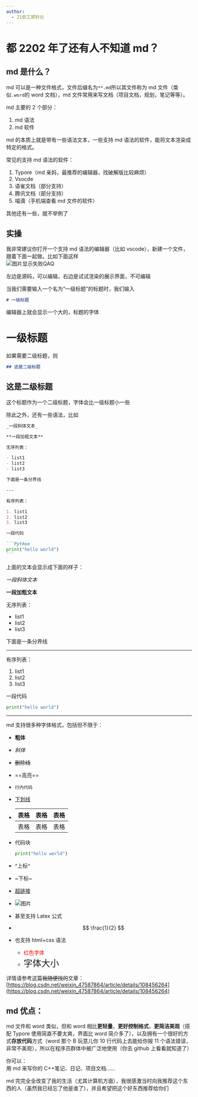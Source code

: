 ```yaml
---
author:
  - 21软工郑钤元
---
```


# 都 2202 年了还有人不知道 md？

## md 是什么？

md 可以是一种文件格式，文件后缀名为`**.md`所以其文件称为 md 文件（类似`.word`的 word 文档），md 文件常用来写文档（项目文档，规划，笔记等等）。

md 主要的 2 个部分：

1. md 语法
2. md 软件

md 的本质上就是带有一些语法文本，一些支持 md 语法的软件，能将文本渲染成特定的格式。

常见的支持 md 语法的软件：

1. Typore（md 亲妈，最推荐的编辑器，找破解版比较麻烦）
2. Vsocde
3. 语雀文档（部分支持）
4. 腾讯文档（部分支持）
5. 喵滴（手机端查看 md 文件的软件）

其他还有一些，就不举例了
<a name="RArVR"></a>

## 实操

我非常建议你打开一个支持 md 语法的编辑器（比如 vscode），新建一个文件，跟着下面一起做。比如下面这样<br />
![图片显示失败QAQ](https://cdn.nlark.com/yuque/0/2022/png/29682405/1670948583733-b95948d4-86f8-460b-a933-21be09b14778.png#averageHue=%232b2a29&clientId=u0a7129f5-eb07-4&crop=0&crop=0&crop=1&crop=1&from=paste&height=737&id=ub50dbb0f&margin=%5Bobject%20Object%5D&name=image.png&originHeight=1014&originWidth=1919&originalType=binary&ratio=1&rotation=0&showTitle=false&size=446362&status=done&style=none&taskId=uf15cf304-3af5-4578-9e86-d5d3b832c6f&title=&width=1395.6363636363637)

左边是源码，可以编辑，右边是试试渲染的展示界面，不可编辑

当我们需要输入一个名为“一级标题”的标题时，我们输入

```markdown
# 一级标题
```

编辑器上就会显示一个大的，标题的字体

# 一级标题

如果需要二级标题，则

```markdown
## 这是二级标题
```

## 这是二级标题

这个标题作为一个二级标题，字体会比一级标题小一些

除此之外，还有一些语法，比如

````markdown
_一段斜体文本_

**一段加粗文本**

无序列表：

- list1
- list2
- list3

下面是一条分界线

---

有序列表：

1. list1
2. list2
3. list3

一段代码

```Python
print("hello world")
```
````

上面的文本会显示成下面的样子：

_一段斜体文本_

**一段加粗文本**

无序列表：

- list1
- list2
- list3

下面是一条分界线

---

有序列表：

1. list1
2. list2
3. list3

一段代码

```Python
print("hello world")
```

---

md 支持很多种字体格式，包括但不限于：

- **粗体**
- _斜体_
- ~~删除线~~
- ==高亮==
- `行内代码`
- <u>下划线</u>

- | 表格 | 表格 | 表格 |
  | ---- | ---- | ---- |
  | 表格 | 表格 | 表格 |
- 代码块
  ```Python
  print("hello world")
  ```
- ^上标^
- ~下标~
- [超链接](https://www.baidu.com)
- ![图片](https://www.baidu.com/img/bd_logo1.png)
- 甚至支持 Latex 公式
- $$
  \frac{1}{2}
  $$
- 也支持 html+css 语法
  - <font color=red>红色字体</font>
  - <font size=5>字体大小</font>

详情请参考这篇~~我随便找的~~文章：[https://blog.csdn.net/weixin_47587864/article/details/108456264](https://blog.csdn.net/weixin_47587864/article/details/108456264)

## md 优点：

md 文件和 word 类似，但和 word 相比**更轻量**，**更好控制格式**，**更简洁美观**（搭配 Typore 使用简直不要太爽，界面比 word 简介多了），以及拥有一个很好的方式**存放代码**方式（word 那个 B 玩意儿你 10 行代码上去能给你报 11 个语法错误，非常不美观），所以在程序员群体中被广泛地使用（你去 github 上看看就知道了）

你可以：<br />用 md 来写你的 C++笔记、日记、项目文档……

md 完完全全改变了我的生活（尤其计算机方面），我很感激当时向我推荐这个东西的人（虽然我已经忘了他是谁了），并且希望把这个好东西推荐给你们
